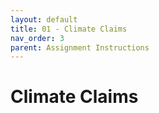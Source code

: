 ```yaml
---
layout: default
title: 01 - Climate Claims
nav_order: 3
parent: Assignment Instructions
---
```


# Climate Claims